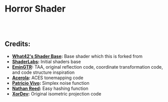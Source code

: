 # Horror Shader

<br>
<br>

## Credits:

- **[What42's Shader Base](https://github.com/What42Pizza/What42s-Shader-Base):** Base shader which this is forked from
- **[ShaderLabs](https://wiki.shaderlabs.org/wiki/Getting_Started):** Initial shaders base
- **[EminGTR](https://modrinth.com/shader/complementary-reimagined):** TAA, original reflection code, coordinate transformation code, and code structure inspiration
- **[Acerola](https://github.com/GarrettGunnell/Minecraft-Shaders/blob/c1a6f5060dfd91ccac31e04fa529f2be4304a21a/shaders/final.fsh):** ACES tonemapping code
- **[Patricio Vivo](https://gist.github.com/patriciogonzalezvivo/670c22f3966e662d2f83):** Simplex noise function
- **[Nathan Reed](https://www.reedbeta.com/blog/hash-functions-for-gpu-rendering/):** Easy hashing function
- **[XorDev](https://github.com/XorDev/Ortho-Shaderpack/tree/master):** Original isometric projection code
